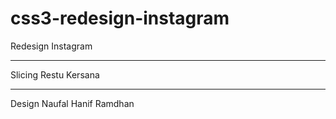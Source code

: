# css3-redesign-instagram
Redesign Instagram

---

Slicing Restu Kersana

---

Design Naufal Hanif Ramdhan
